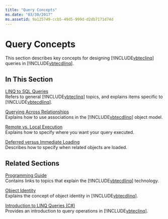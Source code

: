```yaml
---
title: "Query Concepts"
ms.date: "03/30/2017"
ms.assetid: 9a125749-ccb5-49d5-999d-d2db7171d74d
---
```

# Query Concepts
This section describes key concepts for designing [!INCLUDE[vbteclinq](../../../../../../includes/vbteclinq-md.md)] queries in [!INCLUDE[vbtecdlinq](../../../../../../includes/vbtecdlinq-md.md)].  
  
## In This Section  
 [LINQ to SQL Queries](linq-to-sql-queries.md)  
 Refers to general [!INCLUDE[vbteclinq](../../../../../../includes/vbteclinq-md.md)] topics, and explains items specific to [!INCLUDE[vbtecdlinq](../../../../../../includes/vbtecdlinq-md.md)].  
  
 [Querying Across Relationships](querying-across-relationships.md)  
 Explains how to use associations in the [!INCLUDE[vbtecdlinq](../../../../../../includes/vbtecdlinq-md.md)] object model.  
  
 [Remote vs. Local Execution](remote-vs-local-execution.md)  
 Explains how to specify where you want your query executed.  
  
 [Deferred versus Immediate Loading](deferred-versus-immediate-loading.md)  
 Describes how to specify when related objects are loaded.  
  
## Related Sections  
 [Programming Guide](programming-guide.md)  
 Contains links to topics that explain the [!INCLUDE[vbtecdlinq](../../../../../../includes/vbtecdlinq-md.md)] technology.  
  
 [Object Identity](object-identity.md)  
 Explains the concept of object identity in [!INCLUDE[vbtecdlinq](../../../../../../includes/vbtecdlinq-md.md)].  
  
 [Introduction to LINQ Queries (C#)](../../../../../csharp/programming-guide/concepts/linq/introduction-to-linq-queries.md)  
 Provides an introduction to query operations in [!INCLUDE[vbteclinq](../../../../../../includes/vbteclinq-md.md)].
